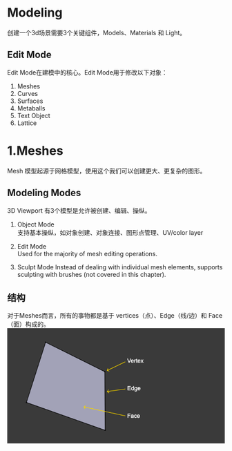 # Modeling
创建一个3d场景需要3个关键组件，Models、Materials 和 Light。

## Edit Mode
Edit Mode在建模中的核心。Edit Mode用于修改以下对象：
1. Meshes
2. Curves
3. Surfaces
4. Metaballs
5. Text Object 
6. Lattice

# 1.Meshes
Mesh 模型起源于网格模型，使用这个我们可以创建更大、更复杂的图形。

## Modeling Modes
3D Viewport  有3个模型是允许被创建、编辑、操纵。

1. Object Mode  
支持基本操纵，如对象创建、对象连接、图形点管理、UV/color layer
   
2. Edit Mode  
   Used for the majority of mesh editing operations.

3. Sculpt Mode
   Instead of dealing with individual mesh elements, supports sculpting with brushes (not covered in this chapter).


## 结构
对于Meshes而言，所有的事物都是基于 vertices（点）、Edge（线/边）和 Face（面）构成的。
![](_images/ef0facc2.png)
